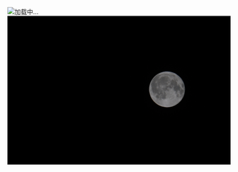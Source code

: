 ![加载中...](loading_img_1756296620186.JPG_1756296620186)![img_1756296620186.JPG](Images/img_1756296620186.JPG)
